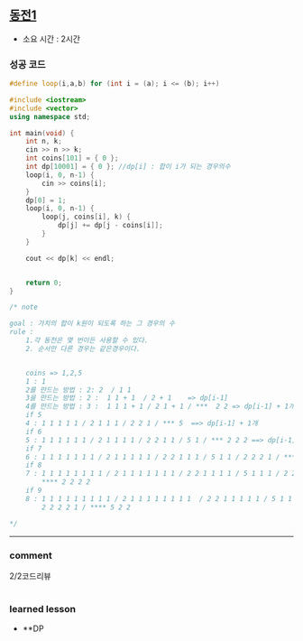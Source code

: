 
## [동전1](https://www.acmicpc.net/problem/2293)
* 소요 시간 : 2시간

### 성공 코드
```cpp
#define loop(i,a,b) for (int i = (a); i <= (b); i++)

#include <iostream>
#include <vector>
using namespace std;

int main(void) {
	int n, k;
	cin >> n >> k;
	int coins[101] = { 0 };
	int dp[10001] = { 0 }; //dp[i] : 합이 i가 되는 경우의수
	loop(i, 0, n-1) {
		cin >> coins[i];
	}
	dp[0] = 1;
	loop(i, 0, n-1) {
		loop(j, coins[i], k) { 
			dp[j] += dp[j - coins[i]];
		}
	}

	cout << dp[k] << endl;


	return 0;
}

/* note

goal : 가치의 합이 k원이 되도록 하는 그 경우의 수
rule :
	1.각 동전은 몇 번이든 사용할 수 있다.
	2. 순서만 다른 경우는 같은경우이다.


	coins => 1,2,5 
	1 : 1
	2를 만드는 방법 : 2: 2  / 1 1
	3을 만드는 방법 : 2 :  1 1 + 1  / 2 + 1    => dp[i-1]
	4를 만드는 방법 : 3 :  1 1 1 + 1 / 2 1 + 1 / ***  2 2 => dp[i-1] + 1개
	if 5
	4 : 1 1 1 1 1 / 2 1 1 1 / 2 2 1 / *** 5  ==> dp[i-1] + 1개
	if 6
	5 : 1 1 1 1 1 1 / 2 1 1 1 1 / 2 2 1 1 / 5 1 / *** 2 2 2 ==> dp[i-1] + 1개
	if 7
	6 : 1 1 1 1 1 1 1 / 2 1 1 1 1 1 / 2 2 1 1 1 / 5 1 1 / 2 2 2 1 / *** 5 2
	if 8
	7 : 1 1 1 1 1 1 1 1 / 2 1 1 1 1 1 1 1 / 2 2 1 1 1 1 / 5 1 1 1 / 2 2 2 1 1 / 5 2 1 /
		**** 2 2 2 2
	if 9
	8 : 1 1 1 1 1 1 1 1 1 / 2 1 1 1 1 1 1 1 1  / 2 2 1 1 1 1 1 / 5 1 1 1 1 / 2 2 2 1 1 1 / 5 2 1 1 /
		2 2 2 2 1 / **** 5 2 2

*/
```



----------------------------------------------------------------------------
### comment 
      
2/2코드리뷰  




#
#
 ### learned lesson
 
* **DP
#
#
 
 
 
 
 
